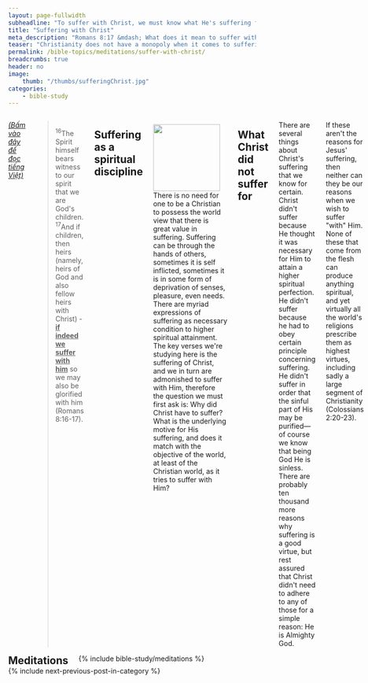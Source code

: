 ```yaml
---
layout: page-fullwidth
subheadline: "To suffer with Christ, we must know what He's suffering for"
title: "Suffering with Christ"
meta_description: "Romans 8:17 &mdash; What does it mean to suffer with Christ? To suffer with Christ is to endure with Him in exactly the same manner (STRONGS NT 4841: συμπάσχω). Do you meet all the requirements? Chịu khổ với Chúa nghĩa là gì?"
teaser: "Christianity does not have a monopoly when it comes to suffering as a means for higher spirituality. The virtue of self sacrifice is exalted in virtually all religions. Concerning Christianity, what does the Bible say about suffering? Let us take a close look at the suffering of Christ to see if our perception of suffering with, or for, Him is indeed what the apostle Paul had in mind when he wrote Romans 8:17."
permalink: /bible-topics/meditations/suffer-with-christ/
breadcrumbs: true
header: no
image:
    thumb: "/thumbs/sufferingChrist.jpg"
categories:
    - bible-study
---
```

<!--more-->
<div class="row">
<div class="medium-8 columns" markdown="1">

<em><a href="{{ site.baseurl }}/hoc-kinh-thanh/suy-gam/chiu-dau-don-voi-chua/">(Bấm vào đây để đọc tiếng Việt)</a></em>

> <sup>16</sup>The Spirit himself bears witness to our spirit that we are God's children.  <sup>17</sup>And if children, then heirs (namely, heirs of God and also fellow heirs with Christ) - <u><strong>if indeed we suffer with him</strong></u> so we may also be glorified with him (Romans 8:16-17).

## Suffering as a spiritual discipline

<div>
<p>
<img alt src="{{ site.baseurl }}/images/sufferingChrist.jpg" style="border: 0px none; margin: 7px 15px 0px 0px; max-width: 100%; height: 136px; padding: 0px; float: left;">
There is no need for one to be a Christian to possess the world view that there is great value in suffering. Suffering can be through the hands of others, sometimes it is self inflicted, sometimes it is in some form of deprivation of senses, pleasure, even needs. There are myriad expressions of suffering as necessary condition to higher spiritual attainment. The key verses we're studying here is the suffering of Christ, and we in turn are admonished to suffer with Him, therefore the question we must first ask is: Why did Christ have to suffer? What is the underlying motive for His suffering, and does it match with the objective of the world, at least of the Christian world, as it tries to suffer with Him?
</p>
</div>

## What Christ did not suffer for

There are several things about Christ's suffering that we know for certain. Christ didn't suffer because He thought it was necessary for Him to attain a higher spiritual perfection. He didn't suffer because he had to obey certain principle concerning suffering. He didn't suffer in order that the sinful part of His may be purified&mdash;of course we know that being God He is sinless. There are probably ten thousand more reasons why suffering is a good virtue, but rest assured that Christ didn't need to adhere to any of those for a simple reason: He is Almighty God.

If these aren't the reasons for Jesus' suffering, then neither can they be our reasons when we wish to suffer "with" Him. None of these that come from the flesh can produce anything spiritual, and yet virtually all the world's religions prescribe them as highest virtues, including sadly a large segment of Christianity (Colossians 2:20-23).

Let us study some Greek. The phrase "suffering with" is keyed to Strong number 4841: <strong><em>sumpaschó</em></strong>, with the following Thayer's Greek Lexicon definition: 

<p class="blockquote">
STRONGS NT 4841: συμπάσχω<br />
συμπάσχω (T WH συνπάσχω (cf. σύν, II. at the end)); to suffer or feel pain together (in a medical sense, as in Hippocrates () and Galen): 1 Corinthians 12:26; to suffer evils (troubles, persecutions) in like manner with another: Romans 8:17
</p>

The definition above confirms that whatever Christ suffers for is what we're asked by the main verse to suffer with Him. This leads to the next section where we determine what Christ's purpose is in His suffering.

## Christ's purpose in suffering

One simple goal clearly expressed in the Bible: to carry the weight of the sin of the world and be crucified on the cross.

In the Old Covenant, the animal to be sacrificed must be as perfect as it is deemed acceptable by the presiding priest. Exodus 12:5 writes concerning selection of the lamb for the first Passover: *"Your lamb shall be an <strong>unblemished</strong> male a year old; you may take it from the sheep or from the goats."* The unblemished lamb is a type of the sinless Christ to be offered once for all to take away the sin of the world. This is the main reason for Christ's suffering. Christ does not suffer just for the sake of suffering itself, or as if there is any virtue in the suffering so that He may benefit from it. The requirement for this task is not only that the sacrifice must be sinless, but must be God Himself, perfect in every way.

Here comes the challenge to everyone who wants to suffer with Christ in the same manner as defined in the Thayer's Greek Lexicon dictionary: Do you have what it takes to suffer with Him in this endeavor? Are you sinless? Are you the Second Person of Godhead? Whose sin are you going to die for&mdash;let's not forget no one can die for his own sin except he's sinless which is a contradiction? Now are you ready for 39 lashes and nails on hands and feet and hung on the cross until death?

So far we have ruled out every reason one might think of as a motivation for suffering with Christ. We can't suffer with Christ, and yet Romans 8:17 asks that we suffer with Him. Therefore Paul must not have referred to this suffering in the way the world does. The way of the world, or the flesh, is always something that we do, but the way of the Spirit is through faith.

There are many spiritual blessings we inherit through faith alone. We enjoyed a righteousness bestowed on us through Christ. We received the gift of being dead and buried with Christ though physically we're still very much alive. The law of God requires that all sinners must die, but Christ died and He attributed it to us. The boldness to enter the throne of grace. The freedom from all condemnation. We inherit the gift of eternal life because Christ rose from the dead. We inherited all these great blessings entirely through faith in Christ.

Romans 8:32 writes this:

<p class="blockquote">Indeed, he who did not spare his own Son, but gave him up for us all - how will he not also, along with him, freely give us all things?</p>

All things include righteousness, being dead and buried with Christ, access to the throne of grace, immunity from all judgements, might we also include the title of being co-sufferers with Christ as part of the <strong><em>"all things"</em></strong> expressed in Romans 8:32 above?

Paul might very well have written Romans 6:4 as follows (note that the bracketed, bolded and underlined text in the verses below were added just for effect):

<p class="blockquote">Therefore we have  <strong><u>[suffered and]</u></strong> been buried with him through baptism into death, in order that just as Christ was raised from the dead through the glory of the Father, so we too may live a new life (Romans 6:4).</p>

Or the key verses of this article might have been written by Paul as follows:

<p class="blockquote"><sup>16</sup>The Spirit himself bears witness to our spirit that we are God's children. <sup>17</sup>And if children, then heirs (namely, heirs of God and also fellow heirs with Christ) - if indeed we suffer, <strong><u>[are dead and buried]</u></strong> with him so we may also be glorified with him (Romans 8:16-17).</p>

The point being made is wherever the deeds of being dead and buried is expressed, suffering might very well be included as part of it, too, and they all belong to Christ alone, not to be shared with any fallen flesh and blood because "to Him be the glory forever and ever (Romans 11:36)". Nevertheless they were shared with us, as an imparted gift as if we had actually undergone the physical suffering, as we place our trust in Christ.

## In Conclusion

If we follow the context leading from Romans 1 all the way through to our main verses of Romans 8:16-17, we'd see that Paul was trying to convince the Romans of the full benefit of being in Christ, he wanted them to step fully into the New Covenant relationship with God. It is clear many in the first churches of Christ still had a hard time identifying themselves with Christ and the cross, which includes his suffering.

A practical application point is though some, perhaps even a large majority of those who come to Christ, may never experience hardship or persecution for their faith, they nevertheless become co-sufferers with Christ by the virtue of their placing their faith in Him, hence they become included "in Christ." And if they're in Christ, His suffering then becomes theirs through faith. It is a gift from God to those who call by His Son's name.

Perhaps this is a good place to refer to Romans 12:2

> Do not be conformed to this present world, but be transformed by the renewing of your mind, so that you may test and approve what is the will of God - what is good and well-pleasing and perfect (Romans 12:2)

Are we thinking like the world concerning the concept of suffering?

{% include bible-study/bible-study-footer %}
</div><!-- /.medium-8.columns -->
<div class="bible-index medium-4 columns">

<h2 style="margin: 0px">Meditations</h2>
        {% include bible-study/meditations %}
</div><!-- /.medium-4.columns -->
</div><!-- /.row -->

<div class="small-12" style="padding: 0px; border-bottom: none;">
    {% include next-previous-post-in-category %}
</div>
